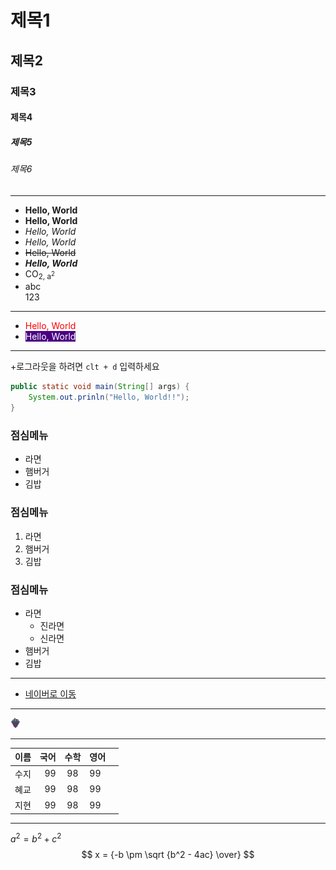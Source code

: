 # 제목1
## 제목2
### 제목3
#### 제목4
##### 제목5
###### 제목6


---
+ **Hello, World**
+ __Hello, World__
+ *Hello, World*
+ _Hello, World_
+ ~~Hello, World~~
+ ***Hello, World***
+ CO<sub>2, a<sup>2</sup>
+ abc<br>123
---
+ <span style="color: red">Hello, World</span>
+ <span style="color: white; background: indigo">Hello, World</span>
---
+로그라웃을 하려면 `clt + d` 입력하세요
```java
public static void main(String[] args) {
    System.out.prinln("Hello, World!!");
}

```
### 점심메뉴
+ 라면
+ 햄버거
+ 김밥


### 점심메뉴
1. 라면
2. 햄버거
3. 김밥

### 점심메뉴
+ 라면
  + 진라면
  + 신라면
+ 햄버거
+ 김밥
---


+ [네이버로 이동](http://naver.com)

---
![포도아이콘](/views/static/img/grape.png)

---
| 이름 |  국어 |  수학   | 영어   |   |
|----|----:|:-----:|:-----|---|
| 수지 |  99 |  98   | 99   |   |
| 혜교 |  99 |  98   | 99   |   |
| 지현 |  99 |  98   | 99   |   |

---
$a^2 = b^2 + c^2$ <br>
$$ x = {-b \pm \sqrt {b^2 - 4ac} \over} $$